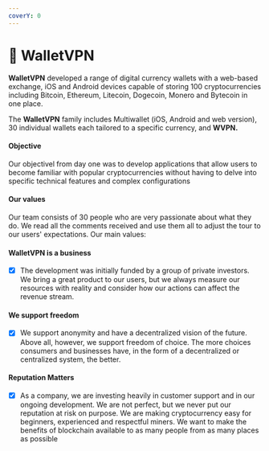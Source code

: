 ```yaml
---
coverY: 0
---
```


# 💼 WalletVPN

**WalletVPN** developed a range of digital currency wallets with a web-based exchange, iOS and Android devices capable of storing 100 cryptocurrencies including Bitcoin, Ethereum, Litecoin, Dogecoin, Monero and Bytecoin in one place.&#x20;

The **WalletVPN** family includes Multiwallet (iOS, Android and web version), 30 individual wallets each tailored to a specific currency, and **WVPN.**

#### Objective

Our objectivel from day one was to develop applications that allow users to become familiar with popular cryptocurrencies without having to delve into specific technical features and complex configurations

#### Our values

Our team consists of 30 people who are very passionate about what they do. We read all the comments received and use them all to adjust the tour to our users' expectations. Our main values:

#### WalletVPN is a business

* [x] The development was initially funded by a group of private investors. We bring a great product to our users, but we always measure our resources with reality and consider how our actions can affect the revenue stream.

#### We support freedom

* [x] We support anonymity and have a decentralized vision of the future. Above all, however, we support freedom of choice. The more choices consumers and businesses have, in the form of a decentralized or centralized system, the better.

#### Reputation Matters

* [x] As a company, we are investing heavily in customer support and in our ongoing development. We are not perfect, but we never put our reputation at risk on purpose. We are making cryptocurrency easy for beginners, experienced and respectful miners. We want to make the benefits of blockchain available to as many people from as many places as possible

